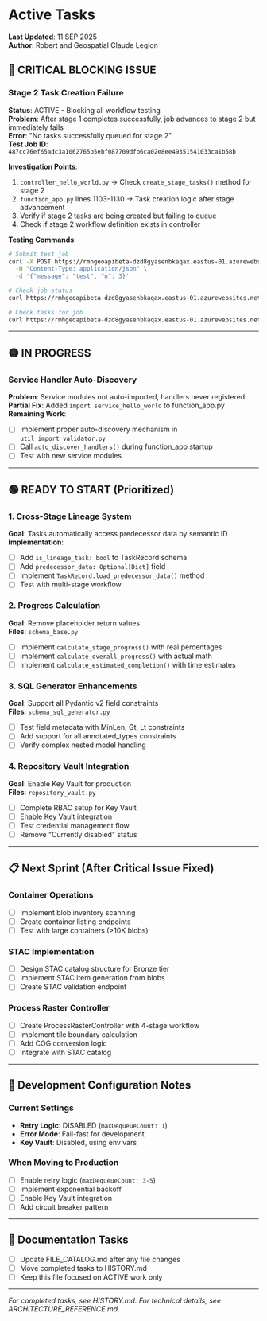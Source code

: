 # Active Tasks

**Last Updated**: 11 SEP 2025  
**Author**: Robert and Geospatial Claude Legion

## 🔴 CRITICAL BLOCKING ISSUE

### Stage 2 Task Creation Failure
**Status**: ACTIVE - Blocking all workflow testing  
**Problem**: After stage 1 completes successfully, job advances to stage 2 but immediately fails  
**Error**: "No tasks successfully queued for stage 2"  
**Test Job ID**: `487cc76ef65adc3a1062765b5ebf087709dfb6ca02e8ee49351541033ca1b58b`

**Investigation Points**:
1. `controller_hello_world.py` → Check `create_stage_tasks()` method for stage 2
2. `function_app.py` lines 1103-1130 → Task creation logic after stage advancement
3. Verify if stage 2 tasks are being created but failing to queue
4. Check if stage 2 workflow definition exists in controller

**Testing Commands**:
```bash
# Submit test job
curl -X POST https://rmhgeoapibeta-dzd8gyasenbkaqax.eastus-01.azurewebsites.net/api/jobs/submit/hello_world \
  -H "Content-Type: application/json" \
  -d '{"message": "test", "n": 3}'

# Check job status
curl https://rmhgeoapibeta-dzd8gyasenbkaqax.eastus-01.azurewebsites.net/api/jobs/status/{JOB_ID}

# Check tasks for job
curl https://rmhgeoapibeta-dzd8gyasenbkaqax.eastus-01.azurewebsites.net/api/db/tasks/{JOB_ID}
```

---

## 🟡 IN PROGRESS

### Service Handler Auto-Discovery
**Problem**: Service modules not auto-imported, handlers never registered  
**Partial Fix**: Added `import service_hello_world` to function_app.py  
**Remaining Work**:
- [ ] Implement proper auto-discovery mechanism in `util_import_validator.py`
- [ ] Call `auto_discover_handlers()` during function_app startup
- [ ] Test with new service modules

---

## 🟢 READY TO START (Prioritized)

### 1. Cross-Stage Lineage System
**Goal**: Tasks automatically access predecessor data by semantic ID  
**Implementation**:
- [ ] Add `is_lineage_task: bool` to TaskRecord schema
- [ ] Add `predecessor_data: Optional[Dict]` field
- [ ] Implement `TaskRecord.load_predecessor_data()` method
- [ ] Test with multi-stage workflow

### 2. Progress Calculation
**Goal**: Remove placeholder return values  
**Files**: `schema_base.py`
- [ ] Implement `calculate_stage_progress()` with real percentages
- [ ] Implement `calculate_overall_progress()` with actual math
- [ ] Implement `calculate_estimated_completion()` with time estimates

### 3. SQL Generator Enhancements
**Goal**: Support all Pydantic v2 field constraints  
**Files**: `schema_sql_generator.py`
- [ ] Test field metadata with MinLen, Gt, Lt constraints
- [ ] Add support for all annotated_types constraints
- [ ] Verify complex nested model handling

### 4. Repository Vault Integration
**Goal**: Enable Key Vault for production  
**Files**: `repository_vault.py`
- [ ] Complete RBAC setup for Key Vault
- [ ] Enable Key Vault integration
- [ ] Test credential management flow
- [ ] Remove "Currently disabled" status

---

## 📋 Next Sprint (After Critical Issue Fixed)

### Container Operations
- [ ] Implement blob inventory scanning
- [ ] Create container listing endpoints
- [ ] Test with large containers (>10K blobs)

### STAC Implementation
- [ ] Design STAC catalog structure for Bronze tier
- [ ] Implement STAC item generation from blobs
- [ ] Create STAC validation endpoint

### Process Raster Controller
- [ ] Create ProcessRasterController with 4-stage workflow
- [ ] Implement tile boundary calculation
- [ ] Add COG conversion logic
- [ ] Integrate with STAC catalog

---

## 🔧 Development Configuration Notes

### Current Settings
- **Retry Logic**: DISABLED (`maxDequeueCount: 1`)
- **Error Mode**: Fail-fast for development
- **Key Vault**: Disabled, using env vars

### When Moving to Production
- [ ] Enable retry logic (`maxDequeueCount: 3-5`)
- [ ] Implement exponential backoff
- [ ] Enable Key Vault integration
- [ ] Add circuit breaker pattern

---

## 📝 Documentation Tasks

- [ ] Update FILE_CATALOG.md after any file changes
- [ ] Move completed tasks to HISTORY.md
- [ ] Keep this file focused on ACTIVE work only

---

*For completed tasks, see HISTORY.md. For technical details, see ARCHITECTURE_REFERENCE.md.*
